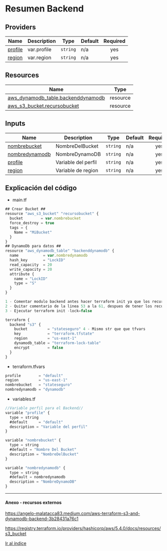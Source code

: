 # Resumen Backend
## Providers
| Name | Description | Type | Default | Required |
|------|-------------|------|---------|:--------:|
| [profile](var.profile) | var.profile | `string` | n/a | yes
| [region](var.region) | var.region | `string` | n/a | yes

## Resources

| Name | Type |
|------|------|
| [aws_dynamodb_table.backenddynamodb](https://registry.terraform.io/providers/hashicorp/aws/latest/docs/resources/dynamodb_table) | resource |
| [aws_s3_bucket.recursobucket](https://registry.terraform.io/providers/hashicorp/aws/latest/docs/resources/s3_bucket) | resource |

## Inputs

| Name | Description | Type | Default | Required |
|------|-------------|------|---------|:--------:|
| <a name="input_nombrebucket"></a> [nombrebucket](#input\_nombrebucket) | NombreDelBucket | `string` | n/a | yes |
| <a name="input_nombredynamodb"></a> [nombredynamodb](#input\_nombredynamodb) | NombreDynamoDB | `string` | n/a | yes |
| <a name="input_profile"></a> [profile](#input\_profile) | Variable del perfil | `string` | n/a | yes |
| <a name="input_region"></a> [region](#input\_region) | Variable de region | `string` | n/a | yes |

## Explicación del código
* main.tf
```javascript
## Crear Bucket ##
resource "aws_s3_bucket" "recursobucket" {
  bucket        = var.nombrebucket
  force_destroy = true
  tags = {
    Name = "MiBucket"
  }
}
## DynamoDb para datos ##
resource "aws_dynamodb_table" "backenddynamodb" {
  name           = var.nombredynamodb
  hash_key       = "LockID"
  read_capacity  = 20
  write_capacity = 20
  attribute {
    name = "LockID"
    type = "S"
  }
}

1 - Comentar modulo backend antes hacer terraform init ya que los recursos no estan creados
2 - Quitar comentario de la linea 53 a la 61, despues de tener los recursos se copia el State al bucket
3 - Ejecutar terraform init -lock=false

terraform {
  backend "s3" {
    bucket         = "stateseguro" 4 - Mismo str que que tfvars
    key            = "terraform.tfstate"
    region         = "us-east-1"
    dynamodb_table = "terraform-lock-table"
    encrypt        = false
  }
}
```
* terraform.tfvars
```javascript
profile        = "default"
region         = "us-east-1"
nombrebucket   = "stateseguro"
nombredynamodb = "dynamodb"
```
* variables.tf
```javascript
//Variable perfil para el Backend//
variable "profile" {
  type = string
  #default     = "default"
  description = "Variable del perfil"
}

variable "nombrebucket" {
  type = string
  #default = "Nombre Del Bucket"
  description = "NombreDelBucket"
}

variable "nombredynamodb" {
  type = string
  #default = nombredynamodb
  description = "NombreDynamoDB"
}
```
***
#### Anexo - recursos externos

<https://angelo-malatacca83.medium.com/aws-terraform-s3-and-dynamodb-backend-3b28431a76c1>

<https://registry.terraform.io/providers/hashicorp/aws/5.4.0/docs/resources/s3_bucket>

[Ir al índice](OBL-ISC/README.md)